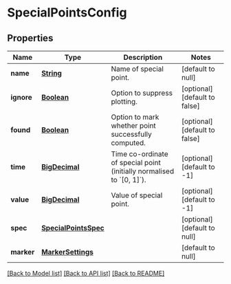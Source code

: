 # SpecialPointsConfig
## Properties

Name | Type | Description | Notes
------------ | ------------- | ------------- | -------------
**name** | [**String**](string.md) | Name of special point. | [default to null]
**ignore** | [**Boolean**](boolean.md) | Option to suppress plotting. | [optional] [default to false]
**found** | [**Boolean**](boolean.md) | Option to mark whether point successfully computed. | [optional] [default to false]
**time** | [**BigDecimal**](number.md) | Time co-ordinate of special point (initially normalised to &#x60;[0, 1]&#x60;). | [optional] [default to -1]
**value** | [**BigDecimal**](number.md) | Value of special point. | [optional] [default to -1]
**spec** | [**SpecialPointsSpec**](SpecialPointsSpec.md) |  | [optional] [default to null]
**marker** | [**MarkerSettings**](MarkerSettings.md) |  | [default to null]

[[Back to Model list]](../README.md#documentation-for-models) [[Back to API list]](../README.md#documentation-for-api-endpoints) [[Back to README]](../README.md)


